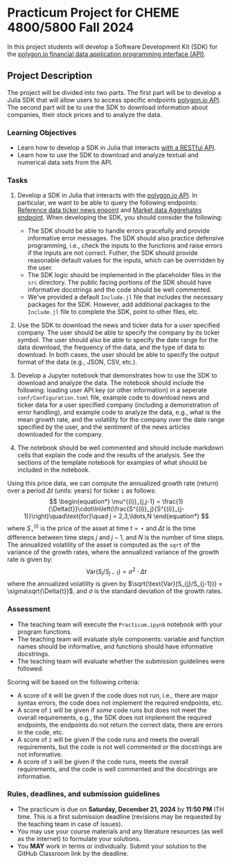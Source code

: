 # Practicum Project for CHEME 4800/5800 Fall 2024
In this project students will develop a Software Development Kit (SDK) for the [polygon.io financial data application programming interface (API)](https://polygon.io).

## Project Description
The project will be divided into two parts. The first part will be to develop a Julia SDK that will allow users to access specific endpoints [polygon.io API](https://polygon.io). The second part will be to use the SDK to download information about companies, their stock prices and to analyze the data.

### Learning Objectives
- Learn how to develop a SDK in Julia that interacts [with a RESTful API]().
- Learn how to use the SDK to download and analyze textual and numerical data sets from the API.

### Tasks
1. Develop a SDK in Julia that interacts with the [polygon.io API](https://polygon.io). In particular, we want to be able to query the following endpoints: [Reference data ticker news enpoint](https://polygon.io/docs/stocks/get_v2_reference_news) and [Market data Aggrehates endpoint](https://polygon.io/docs/stocks/get_v2_aggs_ticker__stocksticker__range__multiplier___timespan___from___to). When developing the SDK, you should consider the following:
    - The SDK should be able to handle errors gracefully and provide informative error messages. The SDK should also practice defensive programming, i.e., check the inputs to the functions and raise errors if the inputs are not correct. Futher, the SDK should provide reasonable default values for the inputs, which can be overridden by the user.
    - The SDK logic should be implemented in the placeholder files in the `src` directory. The public facing portions of the SDK should have informative docstrings and the code should be well commented.
    - We've provided a default `Include.jl` file that includes the necessary packages for the SDK. However, add additional packages to the `Include.jl` file to complete the SDK, point to other files, etc.

2. Use the SDK to download the news and ticker data for a user specified company. The user should be able to specify the company by its ticker symbol. The user should also be able to specify the date range for the data download, the frequency of the data, and the type of data to download. In both cases, the user should be able to specify the output format of the data (e.g., JSON, CSV, etc.).

4. Develop a Jupyter notebook that demonstrates how to use the SDK to download and analyze the data. The notebook should include the following: loading user API key (or other information) in a seperate `conf/Configuration.toml` file, example code to download news and ticker data for a user specified company (including a demonstration of error handling), and example code to analyze the data, e.g., what is the mean growth rate, and the volatility for the company over the date range specified by the user, and the sentiment of the news articles downloaded for the company.

5. The notebook should be well commented and should include markdown cells that explain the code and the results of the analysis. See the sections of the template notebook for examples of what should be included in the notebook.

Using this price data, we can compute the annualized growth rate (return) over a period $\Delta{t}$ (units: years) for ticker `i` as follows:
$$
\begin{equation*}
\mu^{(i)}_{j,j-1} = \frac{1}{\Delta{t}}\cdot\ln\left(\frac{S^{(i)}_j}{S^{(i)}_{j-1}}\right)\quad\text{for}\quad j = 2,3,\ldots,N
\end{equation*}
$$
where $S^{(i)}_{\star}$ is the price of the asset at time $t = \star$ and $\Delta{t}$ is the time difference between time steps $j$ and $j-1$, and $N$ is the number of time steps. The annualized volatility of the asset is computed as the `sqrt` of the variance of the growth rates, where the annualized variance of the growth rate is given by:
$$
\begin{equation*}
\text{Var}(S_{j}/S_{j-1}) = \sigma^{2}\cdot\Delta{t}
\end{equation*}
$$
where the annualized volatility is given by $\sqrt{\text{Var}(S_{j}/S_{j-1})} = \sigma\sqrt{\Delta{t}}$, and $\sigma$ is the standard deviation of the growth rates.

### Assessment
* The teaching team will execute the `Practicum.ipynb` notebook with your program functions. 
* The teaching team will evaluate style components: variable and function names should be informative, and functions should have informative docstrings. 
* The teaching team will evaluate whether the submission guidelines were followed.

Scoring will be based on the following criteria:
- A score of `0` will be given if the code does not run, i.e., there are major syntax errors, the code does not implement the required endpoints, etc.
- A score of `1` will be given if _some_ code runs but does not meet the overall requirements, e.g., the SDK does not implement the required endpoints, the endpoints do not return the correct data, there are errors in the code, etc.
- A score of `2` will be given if the code runs and meets the overall requirements, but the code is not well commented or the docstrings are not informative.
- A score of `3` will be given if the code runs, meets the overall requirements, and the code is well commented and the docstrings are informative.

### Rules, deadlines, and submission guidelines
* The practicum is due on __Saturday, December 21, 2024__ by __11:50 PM__ ITH time. This is a first submission deadline (revisions may be requested by the teaching team in case of issues).
* You may use your course materials and any literature resources (as well as the internet) to formulate your solutions.
* You __MAY__ work in terms or individually. Submit your solution to the GitHub Classroom link by the deadline.